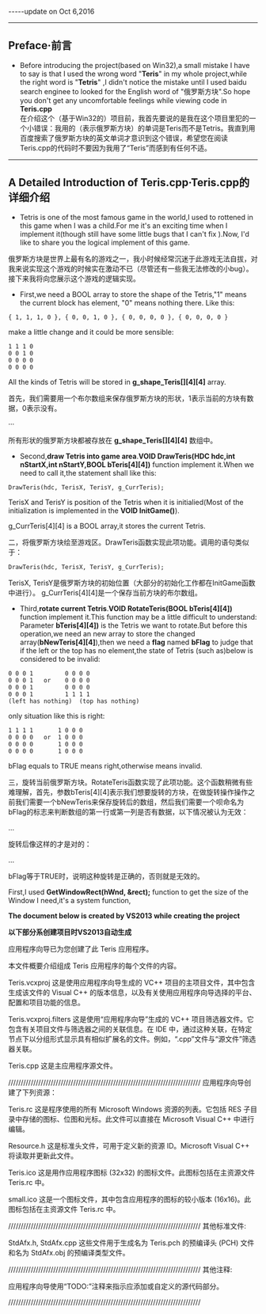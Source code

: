 -----update on Oct 6,2016

--------------------------------------------------------
 Preface·前言
--------------------------------------------------------
- Before introducing the project(based on Win32),a small mistake I have to say is that I used the wrong word "**Teris**" in my whole project,while the right word is "**Tetris**" ,I didn't notice the mistake until I used baidu search enginee to  looked for the English word of "俄罗斯方块".So hope you don't  get any uncomfortable feelings while viewing  code in  **Teris.cpp**  
在介绍这个（基于Win32的）项目前，我首先要说的是我在这个项目里犯的一个小错误：我用的（表示俄罗斯方块）的单词是Teris而不是Tetris。我直到用百度搜索了俄罗斯方块的英文单词才意识到这个错误，希望您在阅读Teris.cpp的代码时不要因为我用了“Teris”而感到有任何不适。


--------------------------------------------------------
A Detailed Introduction  of Teris.cpp·Teris.cpp的详细介绍
-------------------------------------------------------- 
- Tetris is one of the most famous game in the world,I used to rottened in this game when I was a child.For me it's an exciting time when I implement it(though still have some little bugs that I can't fix ).Now, I'd like to share you the logical implement of this game.

俄罗斯方块是世界上最有名的游戏之一，我小时候经常沉迷于此游戏无法自拔，对我来说实现这个游戏的时候实在激动不已（尽管还有一些我无法修改的小bug）。接下来我将向您展示这个游戏的逻辑实现。

- First,we need a BOOL array to store the shape of the Tetris,"1" means the current block has element, "0" means nothing there. Like this: 

```
{ 1, 1, 1, 0 }, { 0, 0, 1, 0 }, { 0, 0, 0, 0 }, { 0, 0, 0, 0 }
```
make a little change and it could be more sensible:

```
1 1 1 0
0 0 1 0
0 0 0 0
0 0 0 0
```

All the kinds of Tetris will be stored in **g_shape_Teris[][4][4]** array.

首先，我们需要用一个布尔数组来保存俄罗斯方块的形状，1表示当前的方块有数据，0表示没有。

···

所有形状的俄罗斯方块都被存放在 **g_shape_Teris[][4][4]** 数组中。

- Second,**draw Tetris into game area**.**VOID DrawTeris(HDC hdc,int nStartX,int nStartY,BOOL bTeris[4][4])** function implement it.When we need to call it,the statement shall like this:

```
DrawTeris(hdc, TerisX, TerisY, g_CurrTeris);
```
TerisX and TerisY is position of the Tetris when it is initialied(Most of the initialization is implemented in the **VOID InitGame()**).

g_CurrTeris[4][4] is a BOOL array,it stores the current Tetris.	

二，将俄罗斯方块绘至游戏区。DrawTeris函数实现此项功能。调用的语句类似于：
```
DrawTeris(hdc, TerisX, TerisY, g_CurrTeris);
```
TerisX, TerisY是俄罗斯方块的初始位置（大部分的初始化工作都在InitGame函数中进行）。
g_CurrTeris[4][4]是一个保存当前方块的布尔数组。

- Third,**rotate current Tetris**.**VOID RotateTeris(BOOL bTeris[4][4])** function  implement it.This function may be a little difficult to understand: Parameter **bTeris[4][4])** is the Tetris we want to rotate.But before this operation,we need an new array to store the changed array(**bNewTeris[4][4]**),then we need a **flag** named **bFlag** to judge that if the left or the top has no element,the state of Tetris (such as)below is considered to be invalid:

```
0 0 0 1         0 0 0 0 
0 0 0 1   or    0 0 0 0 
0 0 0 1         0 0 0 0
0 0 0 1         1 1 1 1
(left has nothing)  (top has nothing)
```
only situation like this is right:

```
1 1 1 1       1 0 0 0 
0 0 0 0   or  1 0 0 0 
0 0 0 0       1 0 0 0 
0 0 0 0       1 0 0 0 
```
bFlag equals to TRUE means right,otherwise means invalid.

三，旋转当前俄罗斯方块。RotateTeris函数实现了此项功能。这个函数稍微有些难理解，首先，参数bTeris[4][4]表示我们想要旋转的方块，在做旋转操作操作之前我们需要一个bNewTeris来保存旋转后的数组，然后我们需要一个呗命名为bFlag的标志来判断数组的第一行或第一列是否有数据，以下情况被认为无效：

...

旋转后像这样的才是对的：
 
 ...


bFlag等于TRUE时，说明这种旋转是正确的，否则就是无效的。


First,I used **GetWindowRect(hWnd, &rect);** function to get the size of the Window I need,it's a system function,


**The document below is created by VS2013 while creating the project**

**以下部分系创建项目时VS2013自动生成**

应用程序向导已为您创建了此 Teris 应用程序。

本文件概要介绍组成 Teris 应用程序的每个文件的内容。


Teris.vcxproj
    这是使用应用程序向导生成的 VC++ 项目的主项目文件，其中包含生成该文件的 Visual C++ 的版本信息，以及有关使用应用程序向导选择的平台、配置和项目功能的信息。

Teris.vcxproj.filters
    这是使用“应用程序向导”生成的 VC++ 项目筛选器文件。它包含有关项目文件与筛选器之间的关联信息。在 IDE 中，通过这种关联，在特定节点下以分组形式显示具有相似扩展名的文件。例如，“.cpp”文件与“源文件”筛选器关联。

Teris.cpp
    这是主应用程序源文件。

/////////////////////////////////////////////////////////////////////////////
应用程序向导创建了下列资源：

Teris.rc
    这是程序使用的所有 Microsoft Windows 资源的列表。它包括 RES 子目录中存储的图标、位图和光标。此文件可以直接在 Microsoft Visual C++ 中进行编辑。

Resource.h
    这是标准头文件，可用于定义新的资源 ID。Microsoft Visual C++ 将读取并更新此文件。

Teris.ico
    这是用作应用程序图标 (32x32) 的图标文件。此图标包括在主资源文件 Teris.rc 中。

small.ico
    这是一个图标文件，其中包含应用程序的图标的较小版本 (16x16)。此图标包括在主资源文件 Teris.rc 中。

/////////////////////////////////////////////////////////////////////////////
其他标准文件:

StdAfx.h, StdAfx.cpp
    这些文件用于生成名为 Teris.pch 的预编译头 (PCH) 文件和名为 StdAfx.obj 的预编译类型文件。

/////////////////////////////////////////////////////////////////////////////
其他注释:

应用程序向导使用“TODO:”注释来指示应添加或自定义的源代码部分。

/////////////////////////////////////////////////////////////////////////////
